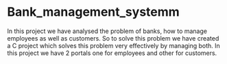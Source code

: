 # Bank_management_systemm
In this project we have analysed the problem of banks, how to manage employees as well as customers.
So to solve this problem we have created a C project which solves this problem very effectively by managing both.
In this project we have 2 portals one for employees and other for customers.
